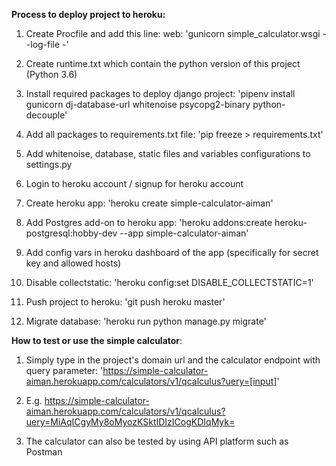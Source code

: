**Process to deploy project to heroku:**

1. Create Procfile and add this line: web: 'gunicorn simple_calculator.wsgi --log-file -'

2. Create runtime.txt which contain the python version of this project (Python 3.6)

3. Install required packages to deploy django project: 'pipenv install gunicorn dj-database-url whitenoise psycopg2-binary python-decouple'

4. Add all packages to requirements.txt file: 'pip freeze > requirements.txt'

5. Add whitenoise, database, static files and variables configurations to settings.py

6. Login to heroku account / signup for heroku account

7. Create heroku app: 'heroku create simple-calculator-aiman'

8. Add Postgres add-on to heroku app: 'heroku addons:create heroku-postgresql:hobby-dev --app simple-calculator-aiman'

9. Add config vars in heroku dashboard of the app (specifically for secret key and allowed hosts)

10. Disable collectstatic: 'heroku config:set DISABLE_COLLECTSTATIC=1'

11. Push project to heroku: 'git push heroku master'

12. Migrate database: 'heroku run python manage.py migrate'

**How to test or use the simple calculator**:

1. Simply type in the project's domain url and the calculator endpoint with query parameter: 'https://simple-calculator-aiman.herokuapp.com/calculators/v1/qcalculus?uery=[input]'

2. E.g. https://simple-calculator-aiman.herokuapp.com/calculators/v1/qcalculus?uery=MiAqICgyMy8oMyozKSktIDIzICogKDIqMyk=

3. The calculator can also be tested by using API platform such as Postman